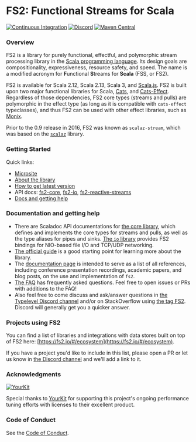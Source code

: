 FS2: Functional Streams for Scala
=============

[![Continuous Integration](https://github.com/functional-streams-for-scala/fs2/workflows/Continuous%20Integration/badge.svg)](https://github.com/functional-streams-for-scala/fs2/actions?query=workflow%3A%22Continuous+Integration%22)
[![Discord](https://img.shields.io/discord/632277896739946517.svg?label=&logo=discord&logoColor=ffffff&color=404244&labelColor=6A7EC2)](https://discord.gg/9V8FZTVZ9R)
[![Maven Central](https://img.shields.io/maven-central/v/co.fs2/fs2-core_2.13)](https://maven-badges.herokuapp.com/maven-central/co.fs2/fs2-core_2.13)

### Overview

FS2 is a library for purely functional, effectful, and polymorphic stream processing library in the [Scala programming language](https://scala-lang.org).
Its design goals are compositionality, expressiveness, resource safety, and speed.
The name is a modified acronym for **F**unctional **S**treams for **Scala** (FSS, or FS2).

FS2 is available for Scala 2.12, Scala 2.13, Scala 3, and [Scala.js](http://www.scala-js.org/).
FS2 is built upon two major functional libraries for Scala, [Cats](https://typelevel.org/cats/), and [Cats-Effect](https://typelevel.org/cats-effect/).
Regardless of those dependencies, FS2 core types (streams and pulls) are polymorphic in the effect type (as long as it is compatible with `cats-effect` typeclasses),
and thus FS2 can be used with other effect libraries, such as [Monix](https://monix.io/).

Prior to the 0.9 release in 2016, FS2 was known as `scalaz-stream`, which was based on the [`scalaz`](https://github.com/scalaz/scalaz) library.

### Getting Started

Quick links:

* [Microsite][microsite]
* [About the library](#about)
* [How to get latest version](#getit)
* API docs: [fs2-core][core-api], [fs2-io][io-api], [fs2-reactive-streams][rx-api]
* [Docs and getting help](#docs)

[microsite]: http://fs2.io
[core-api]: https://oss.sonatype.org/service/local/repositories/releases/archive/co/fs2/fs2-core_2.13/3.1.0/fs2-core_2.13-3.1.0-javadoc.jar/!/fs2/index.html
[io-api]: https://oss.sonatype.org/service/local/repositories/releases/archive/co/fs2/fs2-io_2.13/3.1.0/fs2-io_2.13-3.1.0-javadoc.jar/!/fs2/io/index.html
[rx-api]: https://oss.sonatype.org/service/local/repositories/releases/archive/co/fs2/fs2-reactive-streams_2.13/3.1.0/fs2-reactive-streams_2.13-3.1.0-javadoc.jar/!/fs2/interop/reactivestreams/index.html

### <a id="docs"></a>Documentation and getting help ###

* There are Scaladoc API documentations for [the core library][core-api], which defines and implements the core types for streams and pulls, as well as the type aliases for pipes and sinks. [The `io` library][io-api] provides FS2 bindings for NIO-based file I/O and TCP/UDP networking.
* [The official guide](https://fs2.io/#/guide) is a good starting point for learning more about the library.
* The [documentation page](https://fs2.io/#/documentation) is intended to serve as a list of all references, including conference presentation recordings, academic papers, and blog posts, on the use and implementation of `fs2`.
* [The FAQ](https://fs2.io/#/faq) has frequently asked questions. Feel free to open issues or PRs with additions to the FAQ!
* Also feel free to come discuss and ask/answer questions in [the Typelevel Discord channel](https://discord.gg/9V8FZTVZ9R) and/or on StackOverflow using [the tag FS2](http://stackoverflow.com/tags/fs2). Discord will generally get you a quicker answer.

### Projects using FS2 ###

You can find a list of libraries and integrations with data stores built on top of FS2 here: [https://fs2.io/#/ecosystem](https://fs2.io/#/ecosystem).

If you have a project you'd like to include in this list, please open a PR or let us know in [the Discord channel](https://discord.gg/9V8FZTVZ9R) and we'll add a link to it.

### Acknowledgments ###

[![YourKit](https://www.yourkit.com/images/yklogo.png)](https://www.yourkit.com/)

Special thanks to [YourKit](https://www.yourkit.com/) for supporting this project's ongoing performance tuning efforts with licenses to their excellent product.

### Code of Conduct ###

See the [Code of Conduct](https://github.com/functional-streams-for-scala/fs2/blob/main/CODE_OF_CONDUCT.md).
